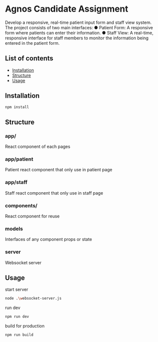 # Agnos Candidate Assignment

Develop a responsive, real-time patient input form and staff view system. The project consists of
two main interfaces:
● Patient Form: A responsive form where patients can enter their information.
● Staff View: A real-time, responsive interface for staff members to monitor the information being entered in the patient form.

## List of contents
- [Installation](#Installation)
- [Structure](#Structure)
- [Usage](#Usage)

## Installation 
```bash
npm install
```

## Structure 

### app/
React component of each pages 

### app/patient
Patient react component that only use in patient page

### app/staff
Staff react component that only use in staff page

### components/
React component for reuse

### models
Interfaces of any component props or state

### server
Websocket server

## Usage
start server 
  ```bash 
  node .\websocket-server.js
  ```
run dev 
  ```bash 
  npm run dev
  ```
build for production 
  ```bash 
  npm run build
  ```